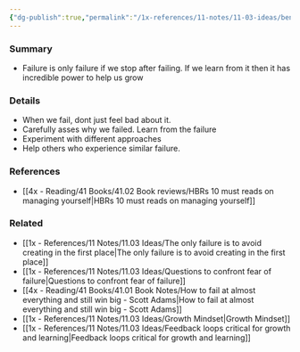 ```yaml
---
{"dg-publish":true,"permalink":"/1x-references/11-notes/11-03-ideas/benefit-from-failure/","title":"Benefit from failure","dgShowBacklinks":false}
---
```



### Summary
- Failure is only failure if we stop after failing. If we learn from it then it has incredible power to help us grow

### Details
- When we fail, dont just feel bad about it. 
- Carefully asses why we failed. Learn from the failure
- Experiment with different approaches
- Help others who experience similar failure.

### References
- [[4x - Reading/41 Books/41.02 Book reviews/HBRs 10 must reads on managing yourself\|HBRs 10 must reads on managing yourself]]

### Related
- [[1x - References/11 Notes/11.03 Ideas/The only failure is to avoid creating in the first place\|The only failure is to avoid creating in the first place]]
- [[1x - References/11 Notes/11.03 Ideas/Questions to confront fear of failure\|Questions to confront fear of failure]]
- [[4x - Reading/41 Books/41.01 Book Notes/How to fail at almost everything and still win big - Scott Adams\|How to fail at almost everything and still win big - Scott Adams]]
- [[1x - References/11 Notes/11.03 Ideas/Growth Mindset\|Growth Mindset]]
- [[1x - References/11 Notes/11.03 Ideas/Feedback loops critical for growth and learning\|Feedback loops critical for growth and learning]]
